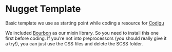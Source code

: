 # Nugget Template
Basic template we use as starting point while coding a resource for [Codigu](https://codigu.co/)

We included [Bourbon](http://bourbon.io/) as our mixin library. So you need to install this one first before coding. If you’re not into preprocessors (you should really give it a try!), you can just use the CSS files and delete the SCSS folder. 